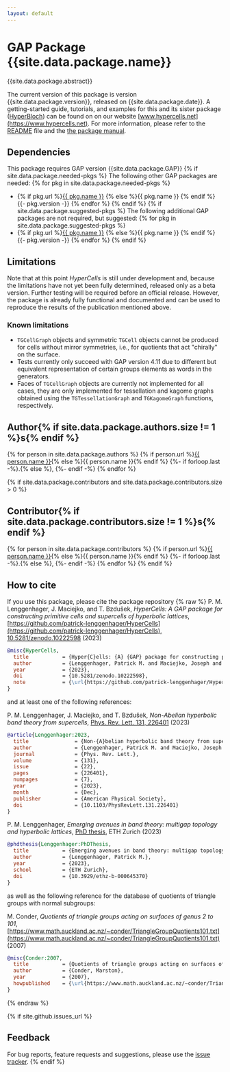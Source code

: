 ```yaml
---
layout: default
---
```


# GAP Package {{site.data.package.name}}

{{site.data.package.abstract}}

The current version of this package is version {{site.data.package.version}}, released on {{site.data.package.date}}.
A getting-started guide, tutorials, and examples for this and its sister package
([HyperBloch](https://github.com/HyperCells/HyperBloch)) can be found on on our website
[www.hypercells.net](https://www.hypercells.net).
For more information, please refer to the [README](README.html) file and the
[the package manual]({{site.data.package.doc-html}}).

## Dependencies

This package requires GAP version {{site.data.package.GAP}}
{% if site.data.package.needed-pkgs %}
The following other GAP packages are needed:
{% for pkg in site.data.package.needed-pkgs %}
- {% if pkg.url %}<a href="{{ pkg.url }}">{{ pkg.name }}</a> {% else %}{{ pkg.name }} {% endif %}
  {{- pkg.version -}}
{% endfor %}
{% endif %}
{% if site.data.package.suggested-pkgs %}
The following additional GAP packages are not required, but suggested:
{% for pkg in site.data.package.suggested-pkgs %}
- {% if pkg.url %}<a href="{{ pkg.url }}">{{ pkg.name }}</a> {% else %}{{ pkg.name }} {% endif %}
  {{- pkg.version -}}
{% endfor %}
{% endif %}

## Limitations
Note that at this point *HyperCells* is still under development and, because the
limitations have not yet been fully determined, released only as a beta version.
Further testing will be required before an official release. However, the package
is already fully functional and documented and can be used to reproduce the results
of the publication mentioned above.

### Known limitations
- `TGCellGraph` objects and symmetric `TGCell` objects cannot be produced for
  cells without mirror symmetries, i.e., for quotients that act "chirally" on
  the surface.
- Tests currently only succeed with GAP version 4.11 due to different but equivalent
  representation of certain groups elements as words in the generators.
- Faces of `TGCellGraph` objects are currently not implemented for all cases, they
  are only implemented for tessellation and kagome graphs obtained using the
  `TGTessellationGraph` and `TGKagomeGraph` functions, respectively.


## Author{% if site.data.package.authors.size != 1 %}s{% endif %}
{% for person in site.data.package.authors %}
 {% if person.url %}<a href="{{ person.url }}">{{ person.name }}</a>{% else %}{{ person.name }}{% endif %}
 {%- if forloop.last -%}.{% else %}, {%- endif -%}
{% endfor %}

{% if site.data.package.contributors and site.data.package.contributors.size > 0 %}
## Contributor{% if site.data.package.contributors.size != 1 %}s{% endif %}
 {% for person in site.data.package.contributors %}
  {% if person.url %}<a href="{{ person.url }}">{{ person.name }}</a>{% else %}{{ person.name }}{% endif %}
  {%- if forloop.last -%}.{% else %}, {%- endif -%}
 {% endfor %}
{% endif %}

## How to cite

If you use this package, please cite the package repository
{% raw %}
P. M. Lenggenhager, J. Maciejko, and T. Bzdušek,
*HyperCells: A GAP package for constructing primitive cells and supercells of
hyperbolic lattices*, [https://github.com/patrick-lenggenhager/HyperCells](https://github.com/patrick-lenggenhager/HyperCells),
[10.5281/zenodo.10222598](https://doi.org/10.5281/zenodo.10222598) (2023)

```BibTeX
@misc{HyperCells,
  title           = {Hyper{C}ells: {A} {GAP} package for constructing primitive cells and supercells of hyperbolic lattices},
  author          = {Lenggenhager, Patrick M. and Maciejko, Joseph and Bzdu\v{s}ek, Tom\'{a}\v{s}},
  year            = {2023},
  doi             = {10.5281/zenodo.10222598},
  note            = {\url{https://github.com/patrick-lenggenhager/HyperCells}}
}
```

and at least one of the following references:

P. M. Lenggenhager, J. Maciejko, and T. Bzdušek,
*Non-Abelian hyperbolic band theory from supercells*,
[Phys. Rev. Lett. 131, 226401](https://doi.org/10.1103/PhysRevLett.131.226401) (2023)
```BibTeX
@article{Lenggenhager:2023,
  title               = {Non-{A}belian hyperbolic band theory from supercells}, 
  author              = {Lenggenhager, Patrick M. and Maciejko, Joseph and Bzdu\v{s}ek, Tom\'{a}\v{s}},
  journal             = {Phys. Rev. Lett.},
  volume              = {131},
  issue               = {22},
  pages               = {226401},
  numpages            = {7},
  year                = {2023},
  month               = {Dec},
  publisher           = {American Physical Society},
  doi                 = {10.1103/PhysRevLett.131.226401}
}
```

P. M. Lenggenhager,
*Emerging avenues in band theory: multigap topology and hyperbolic lattices*,
[PhD thesis](https://doi.org/10.3929/ethz-b-000645370), ETH Zurich (2023)
```BibTeX
@phdthesis{Lenggenhager:PhDThesis,
  title           = {Emerging avenues in band theory: multigap topology and hyperbolic lattices},
  author          = {Lenggenhager, Patrick M.}, 
  year            = {2023},
  school          = {ETH Zurich},
  doi             = {10.3929/ethz-b-000645370}
}
```

as well as the following reference for the database of quotients of triangle groups
with normal subgroups:

M. Conder, *Quotients of triangle groups acting on surfaces of genus 2 to 101*,
[https://www.math.auckland.ac.nz/~conder/TriangleGroupQuotients101.txt](https://www.math.auckland.ac.nz/~conder/TriangleGroupQuotients101.txt) (2007)
```BibTeX
@misc{Conder:2007,
  title           = {Quotients of triangle groups acting on surfaces of genus 2 to 101},
  author          = {Conder, Marston},
  year            = {2007},
  howpublished    = {\url{https://www.math.auckland.ac.nz/~conder/TriangleGroupQuotients101.txt}}
}
```
{% endraw %}

{% if site.github.issues_url %}
## Feedback

For bug reports, feature requests and suggestions, please use the
[issue tracker]({{site.github.issues_url}}).
{% endif %}
